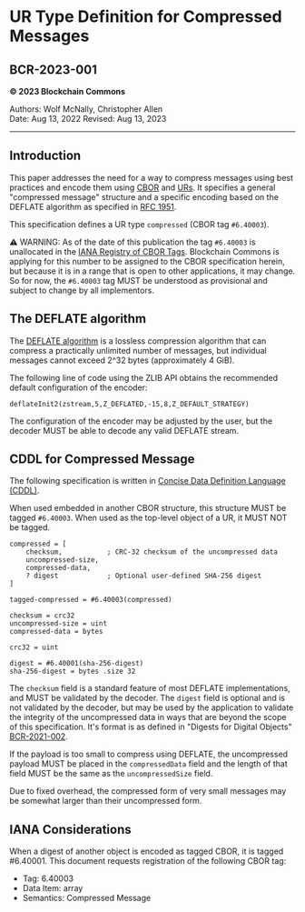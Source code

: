 # UR Type Definition for Compressed Messages

## BCR-2023-001

**© 2023 Blockchain Commons**

Authors: Wolf McNally, Christopher Allen<br/>
Date: Aug 13, 2022
Revised: Aug 13, 2023

---

## Introduction

This paper addresses the need for a way to compress messages using best practices and encode them using [CBOR](https://cbor.io/) and [URs](https://github.com/BlockchainCommons/Research/blob/master/papers/bcr-2020-005-ur.md). It specifies a general "compressed message" structure and a specific encoding based on the DEFLATE algorithm as specified in [RFC 1951](https://datatracker.ietf.org/doc/html/rfc1951).

This specification defines a UR type `compressed` (CBOR tag `#6.40003`).

⚠️ WARNING: As of the date of this publication the tag `#6.40003` is unallocated in the [IANA Registry of CBOR Tags](https://www.iana.org/assignments/cbor-tags/cbor-tags.xhtml). Blockchain Commons is applying for this number to be assigned to the CBOR specification herein, but because it is in a range that is open to other applications, it may change. So for now, the `#6.40003` tag MUST be understood as provisional and subject to change by all implementors.

## The DEFLATE algorithm

The [DEFLATE algorithm](https://datatracker.ietf.org/doc/html/rfc1951) is a lossless compression algorithm that can compress a practically unlimited number of messages, but individual messages cannot exceed 2^32 bytes (approximately 4 GiB).

The following line of code using the ZLIB API obtains the recommended default configuration of the encoder:

```
deflateInit2(zstream,5,Z_DEFLATED,-15,8,Z_DEFAULT_STRATEGY)
```

The configuration of the encoder may be adjusted by the user, but the decoder MUST be able to decode any valid DEFLATE stream.

## CDDL for Compressed Message

The following specification is written in [Concise Data Definition Language (CDDL)](https://tools.ietf.org/html/rfc8610).

When used embedded in another CBOR structure, this structure MUST be tagged `#6.40003`. When used as the top-level object of a UR, it MUST NOT be tagged.

```
compressed = [
    checksum,           ; CRC-32 checksum of the uncompressed data
    uncompressed-size,
    compressed-data,
    ? digest            ; Optional user-defined SHA-256 digest
]

tagged-compressed = #6.40003(compressed)

checksum = crc32
uncompressed-size = uint
compressed-data = bytes

crc32 = uint

digest = #6.40001(sha-256-digest)
sha-256-digest = bytes .size 32
```

The `checksum` field is a standard feature of most DEFLATE implementations, and MUST be validated by the decoder. The `digest` field is optional and is not validated by the decoder, but may be used by the application to validate the integrity of the uncompressed data in ways that are beyond the scope of this specification. It's format is as defined in "Digests for Digital Objects" [BCR-2021-002](bcr-2021-002-digest.md).

If the payload is too small to compress using DEFLATE, the uncompressed payload MUST be placed in the `compressedData` field and the length of that field MUST be the same as the `uncompressedSize` field.

Due to fixed overhead, the compressed form of very small messages may be somewhat larger than their uncompressed form.

## IANA Considerations

When a digest of another object is encoded as tagged CBOR, it is tagged #6.40001. This document requests registration of the following CBOR tag:

* Tag: 6.40003
* Data Item: array
* Semantics: Compressed Message
